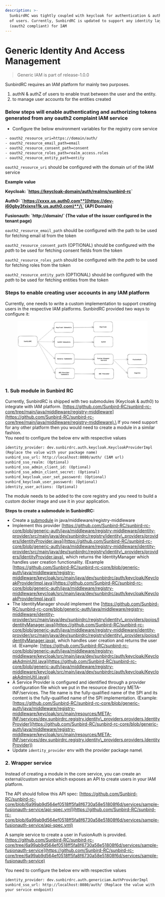 ```yaml
---
description: >-
  SunbirdRC was tightly coupled with keycloak for authentication & authorization
  of users. Currently, SunbirdRC is updated to support any identity layer
  (oauth2 compliant) for IAM
---
```


# Generic Identity And Access Management

> Generic IAM is part of release-1.0.0

SunbirdRC requires an IAM platform for mainly two purposes.

1. authN & authZ of users to enable trust between the user and the entity.&#x20;
2. to manage user accounts for the entities created

### Below steps will enable authenticating and authorizing tokens generated from any oauth2 complaint IAM service&#x20;

* Configure the below environment variables for the registry core service

```
- oauth2_resource_uri=https://domain/auth/
- oauth2_resource_email_path=email
- oauth2_resource_consent_path=consent
- oauth2_resource_roles_path=realm_access.roles
- oauth2_resource_entity_path=entity
```

`oauth2_resource_uri` should be configured with the domain url of the IAM service

**Example value**

**Keycloak: \`**[**https://keycloak-domain/auth/realms/sunbird-rc**](https://demo-education-registry.xiv.in/auth/realms/sunbird-rc)**\`**

**Auth0: \`**[**https://xxxx.us.auth0.com**](https://dev-i60gby3fxixns11k.us.auth0.com)**/\` (API Domain)**

**Fusionauth: \`http://domain/\` (The value of the issuer configured in the tenant page)**

`oauth2_resource_email_path` should be configured  with the path to be used for fetching email id from the token

`oauth2_resource_consent_path` (OPTIONAL) should be configured  with the _path_ to be used for fetching consent fields from the token

`oauth2_resource_roles_path` should be configured with the _path_ to be used for fetching roles  from the token&#x20;

`oauth2_resource_entity_path` (OPTIONAL) should be configured with the _path_ to be used for fetching entities from the token

### Steps to enable creating user accounts in any IAM platform

Currently, one needs to write a custom implementation to support creating users in the respective IAM platforms. SunbirdRC provided two ways to configure it:

<figure><img src="../.gitbook/assets/image (1) (1).png" alt=""><figcaption></figcaption></figure>

### **1. Sub module in Sunbird RC**

Currently, SunbirdRC is shipped with two submodules (Keycloak & auth0) to integrate with IAM platform. [https://github.com/Sunbird-RC/sunbird-rc-core/tree/main/java/middleware/registry-middleware](https://github.com/Sunbird-RC/sunbird-rc-core/tree/main/java/middleware/registry-middleware).\
If you need support for any other platform then you would need to create a module in a similar fashion.\
You need to configure the below env with respective values

```
identity_provider: dev.sunbirdrc.auth.keycloak.KeycloakProviderImpl (Replace the value with your package name)
sunbird_sso_url: http://localhost:8080/auth/ (IAM url)
sunbird_sso_realm: (Optional)
sunbird_sso_admin_client_id: (Optional)
sunbird_sso_admin_client_secret: (Optional)
sunbird_keycloak_user_set_password: (Optional)
sunbird_keycloak_user_password: (Optional)
identity_user_actions: (Optional)
```

The module needs to be added to the core registry and you need to build a custom docker image and use it in your application.

**Steps to create a submodule in SunbirdRC:**

* Create a [submodule](https://spring.io/guides/gs/multi-module/) in java/middleware/registry-middleware
* Implement this provider [https://github.com/Sunbird-RC/sunbird-rc-core/blob/generic-auth/java/middleware/registry-middleware/identity-provider/src/main/java/dev/sunbirdrc/registry/identity\_providers/providers/IdentityProvider.java](https://github.com/Sunbird-RC/sunbird-rc-core/blob/generic-auth/java/middleware/registry-middleware/identity-provider/src/main/java/dev/sunbirdrc/registry/identity\_providers/providers/IdentityProvider.java), which returns the IdentityManager which handles user creation functionality. (Example [https://github.com/Sunbird-RC/sunbird-rc-core/blob/generic-auth/java/middleware/registry-middleware/keycloak/src/main/java/dev/sunbirdrc/auth/keycloak/KeycloakProviderImpl.java](https://github.com/Sunbird-RC/sunbird-rc-core/blob/generic-auth/java/middleware/registry-middleware/keycloak/src/main/java/dev/sunbirdrc/auth/keycloak/KeycloakProviderImpl.java))
* The IdentityManager should implement the [https://github.com/Sunbird-RC/sunbird-rc-core/blob/generic-auth/java/middleware/registry-middleware/identity-provider/src/main/java/dev/sunbirdrc/registry/identity\_providers/pojos/IdentityManager.java](https://github.com/Sunbird-RC/sunbird-rc-core/blob/generic-auth/java/middleware/registry-middleware/identity-provider/src/main/java/dev/sunbirdrc/registry/identity\_providers/pojos/IdentityManager.java), which handles user creation and returns the user id. (Example: [https://github.com/Sunbird-RC/sunbird-rc-core/blob/generic-auth/java/middleware/registry-middleware/keycloak/src/main/java/dev/sunbirdrc/auth/keycloak/KeycloakAdminUtil.java](https://github.com/Sunbird-RC/sunbird-rc-core/blob/generic-auth/java/middleware/registry-middleware/keycloak/src/main/java/dev/sunbirdrc/auth/keycloak/KeycloakAdminUtil.java))
* A Service Provider is configured and identified through a provider configuration file which we put in the resource directory META-INF/services. The file name is the fully-qualified name of the SPI and its content is the fully-qualified name of the SPI implementation. (Example: [https://github.com/Sunbird-RC/sunbird-rc-core/blob/generic-auth/java/middleware/registry-middleware/keycloak/src/main/resources/META-INF/services/dev.sunbirdrc.registry.identity\_providers.providers.IdentityProvider](https://github.com/Sunbird-RC/sunbird-rc-core/blob/generic-auth/java/middleware/registry-middleware/keycloak/src/main/resources/META-INF/services/dev.sunbirdrc.registry.identity\_providers.providers.IdentityProvider))
* Update `identity_provider` env with the provider package name\


### **2. Wrapper service**

Instead of creating a module in the core service, you can create an external/custom service which exposes an API to create users in your IAM platform.

The API should follow this API spec: [https://github.com/Sunbird-RC/sunbird-rc-core/blob/6a99ab9d564ef0518ff5fa8f6730a58e51808f6d/services/sample-fusionauth-service/api-spec.yml](https://github.com/Sunbird-RC/sunbird-rc-core/blob/6a99ab9d564ef0518ff5fa8f6730a58e51808f6d/services/sample-fusionauth-service/api-spec.yml)

A sample service to create a user in FusionAuth is provided. [https://github.com/Sunbird-RC/sunbird-rc-core/tree/6a99ab9d564ef0518ff5fa8f6730a58e51808f6d/services/sample-fusionauth-service](https://github.com/Sunbird-RC/sunbird-rc-core/tree/6a99ab9d564ef0518ff5fa8f6730a58e51808f6d/services/sample-fusionauth-service)

You need to configure the below env with respective values

```
identity_provider: dev.sunbirdrc.auth.genericiam.AuthProviderImpl
sunbird_sso_url: http://localhost:8080/auth/ (Replace the value with your service endpoint)
```




